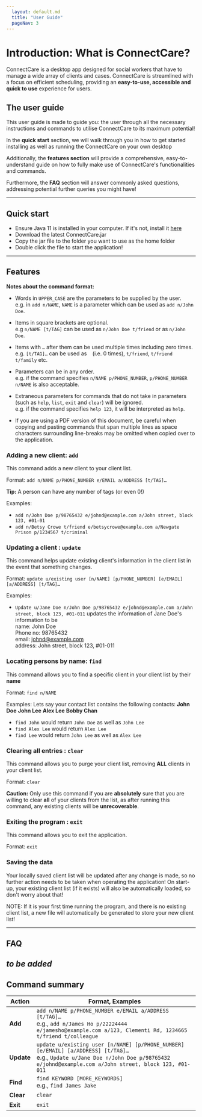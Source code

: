 ```yaml
---
  layout: default.md
  title: "User Guide"
  pageNav: 3
---
```


# Introduction: What is ConnectCare?

ConnectCare is a desktop app designed for social workers that have to manage a wide array of clients and cases.
ConnectCare is streamlined with a focus on efficient scheduling, providing an **easy-to-use, accessible and quick to use** experience for users.

## The user guide

This user guide is made to guide you: the user through all the necessary instructions and commands to utilise ConnectCare to its maximum potential!

In the **quick start** section, we will walk through you in how to get started installing as well as running the ConnectCare on your own desktop

Additionally, the **features section** will provide a comprehensive, easy-to-understand guide on how to fully make use of ConnectCare's functionalities and commands.

Furthermore, the **FAQ** section will answer commonly asked questions, addressing potential further queries you might have!


<!-- * Table of Contents -->
<page-nav-print />

--------------------------------------------------------------------------------------------------------------------

## Quick start

* Ensure Java 11 is installed in your computer. If it's not, install it [here](https://www.oracle.com/sg/java/technologies/javase/jdk11-archive-downloads.html)
* Download the latest ConnectCare.jar
* Copy the jar file to the folder you want to use as the home folder
* Double click the file to start the application!
--------------------------------------------------------------------------------------------------------------------

## Features

<box type="info" seamless>

**Notes about the command format:**<br>

* Words in `UPPER_CASE` are the parameters to be supplied by the user.<br>
  e.g. in `add n/NAME`, `NAME` is a parameter which can be used as `add n/John Doe`.

* Items in square brackets are optional.<br>
  e.g `n/NAME [t/TAG]` can be used as `n/John Doe t/friend` or as `n/John Doe`.

* Items with `…`​ after them can be used multiple times including zero times.<br>
  e.g. `[t/TAG]…​` can be used as ` ` (i.e. 0 times), `t/friend`, `t/friend t/family` etc.

* Parameters can be in any order.<br>
  e.g. if the command specifies `n/NAME p/PHONE_NUMBER`, `p/PHONE_NUMBER n/NAME` is also acceptable.

* Extraneous parameters for commands that do not take in parameters (such as `help`, `list`, `exit` and `clear`) will be ignored.<br>
  e.g. if the command specifies `help 123`, it will be interpreted as `help`.

* If you are using a PDF version of this document, be careful when copying and pasting commands that span multiple lines as space characters surrounding line-breaks may be omitted when copied over to the application.
</box>

### Adding a new client: `add`

This command adds a new client to your client list.

Format: `add n/NAME p/PHONE_NUMBER e/EMAIL a/ADDRESS [t/TAG]…​`

<box type="tip" seamless>

**Tip:** A person can have any number of tags (or even 0!)
</box>

Examples:
* `add n/John Doe p/98765432 e/johnd@example.com a/John street, block 123, #01-01`
* `add n/Betsy Crowe t/friend e/betsycrowe@example.com a/Newgate Prison p/1234567 t/criminal`

### Updating a client : `update`

This command helps update existing client's information in the client list in the event that something changes.

Format: `update u/existing user [n/NAME] [p/PHONE_NUMBER] [e/EMAIL] [a/ADDRESS] [t/TAG]…​​`

Examples:
*  `Update u/Jane Doe n/John Doe p/98765432 e/johnd@example.com a/John street, block 123, #01-011` updates the information of Jane Doe's information to be <br>name: John Doe <br>Phone no: 98765432 <br>email: johnd@example.com <br>address: John street, block 123, #01-011

### Locating persons by name: `find`

This command allows you to find a specific client in your client list by their **name**

Format: `find n/NAME`

Examples:
Lets say your contact list contains the following contacts:
**John Doe**
**John Lee**
**Alex Lee**
**Bobby Chan**
* `find John` would return `John Doe` as well as `John Lee` 
* `find Alex Lee` would return `Alex Lee`
* `find Lee` would return `John Lee` as well as `Alex Lee`

### Clearing all entries : `clear`

This command allows you to purge your client list, removing **ALL** clients in your client list.

Format: `clear`

<box type="warning" seamless>

**Caution:**
Only use this command if you are **absolutely** sure that you are willing to clear **all** of your clients from the list, as after running this command, any existing clients will be **unrecoverable**.
</box>

### Exiting the program : `exit`

This command allows you to exit the application.

Format: `exit`

### Saving the data

Your locally saved client list will be updated after any change is made, so no further action needs to be taken when operating the application!
On start-up, your existing client list (if it exists) will also be automatically loaded, so don't worry about that!

<box type="tip" seamless>

NOTE: If it is your first time running the program, and there is no existing client list, a new file will automatically be generated to store your new client list!
</box>

---------------------------------------------------------------------------------------------------------

## FAQ
_to be added_
--------------------------------------------------------------------------------------------------------------------

## Command summary

Action     | Format, Examples
-----------|----------------------------------------------------------------------------------------------------------------------------------------------------------------------
**Add**    | `add n/NAME p/PHONE_NUMBER e/EMAIL a/ADDRESS [t/TAG]…​` <br> e.g., `add n/James Ho p/22224444 e/jamesho@example.com a/123, Clementi Rd, 1234665 t/friend t/colleague`
**Update** | `update u/existing user [n/NAME] [p/PHONE_NUMBER] [e/EMAIL] [a/ADDRESS] [t/TAG]…​` <br> e.g., `Update u/Jane Doe n/John Doe p/98765432 e/johnd@example.com a/John street, block 123, #01-011`
**Find**   | `find KEYWORD [MORE_KEYWORDS]`<br> e.g., `find James Jake`
**Clear**  | `clear`
**Exit**   | `exit`
